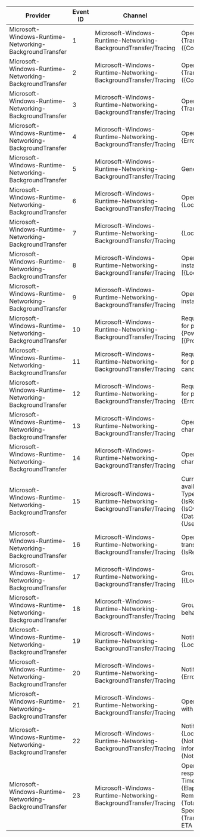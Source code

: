Provider                                                 |  Event ID  |  Channel                                                          |  Message
---------------------------------------------------------|------------|-------------------------------------------------------------------|-----------------------------------------------------------------------------------------------------------------------------------------------------------------------------------------------------------------------------------------
Microsoft-Windows-Runtime-Networking-BackgroundTransfer  |  1         |  Microsoft-Windows-Runtime-Networking-BackgroundTransfer/Tracing  |  Operation {OperationId}: Start {TransferType}: {Method} {URI} ({CostPolicy}), Group: '{Group}'
Microsoft-Windows-Runtime-Networking-BackgroundTransfer  |  2         |  Microsoft-Windows-Runtime-Networking-BackgroundTransfer/Tracing  |  Operation {OperationId}: Continue {TransferType}: {Method} {URI} ({CostPolicy}), Group: '{Group}'
Microsoft-Windows-Runtime-Networking-BackgroundTransfer  |  3         |  Microsoft-Windows-Runtime-Networking-BackgroundTransfer/Tracing  |  Operation {OperationId}: Complete {TransferType}: {Result}
Microsoft-Windows-Runtime-Networking-BackgroundTransfer  |  4         |  Microsoft-Windows-Runtime-Networking-BackgroundTransfer/Tracing  |  Operation {OperationId}: Error {Error} [{LocationId}]
Microsoft-Windows-Runtime-Networking-BackgroundTransfer  |  5         |  Microsoft-Windows-Runtime-Networking-BackgroundTransfer/Tracing  |  General error: {Error} [{LocationId}]
Microsoft-Windows-Runtime-Networking-BackgroundTransfer  |  6         |  Microsoft-Windows-Runtime-Networking-BackgroundTransfer/Tracing  |  Operation {OperationId}: {LocationId}
Microsoft-Windows-Runtime-Networking-BackgroundTransfer  |  7         |  Microsoft-Windows-Runtime-Networking-BackgroundTransfer/Tracing  |  {LocationId}
Microsoft-Windows-Runtime-Networking-BackgroundTransfer  |  8         |  Microsoft-Windows-Runtime-Networking-BackgroundTransfer/Tracing  |  Operation {OperationId}: Task instance {WorkItemId}: Error {Error} [{LocationId}]
Microsoft-Windows-Runtime-Networking-BackgroundTransfer  |  9         |  Microsoft-Windows-Runtime-Networking-BackgroundTransfer/Tracing  |  Operation {OperationId}: Task instance {WorkItemId}: {LocationId}
Microsoft-Windows-Runtime-Networking-BackgroundTransfer  |  10        |  Microsoft-Windows-Runtime-Networking-BackgroundTransfer/Tracing  |  Request for unconstrained transfers for process {ProcessId} completed: {PowerPolicyValue} [{PromptLogicValue}]
Microsoft-Windows-Runtime-Networking-BackgroundTransfer  |  11        |  Microsoft-Windows-Runtime-Networking-BackgroundTransfer/Tracing  |  Request for unconstrained transfers for process {ProcessId} was canceled
Microsoft-Windows-Runtime-Networking-BackgroundTransfer  |  12        |  Microsoft-Windows-Runtime-Networking-BackgroundTransfer/Tracing  |  Request for unconstrained transfers for process {ProcessId} failed: {Error}
Microsoft-Windows-Runtime-Networking-BackgroundTransfer  |  13        |  Microsoft-Windows-Runtime-Networking-BackgroundTransfer/Tracing  |  Operation {OperationId}: Cost policy changed to '{CostPolicy}'
Microsoft-Windows-Runtime-Networking-BackgroundTransfer  |  14        |  Microsoft-Windows-Runtime-Networking-BackgroundTransfer/Tracing  |  Operation {OperationId}: Priority changed to '{Priority}'
Microsoft-Windows-Runtime-Networking-BackgroundTransfer  |  15        |  Microsoft-Windows-Runtime-Networking-BackgroundTransfer/Tracing  |  Current network cost: Internet available: {IsInternetAvailable}, Type: {CostType}, Roaming: {IsRoaming}, Over data limit: {IsOverDataLimit}, Data limit [MB]: {DataLimitMegabytes}, Used [MB]: {UsedMegabytes}
Microsoft-Windows-Runtime-Networking-BackgroundTransfer  |  16        |  Microsoft-Windows-Runtime-Networking-BackgroundTransfer/Tracing  |  Operation {OperationId}: Core transfer: operation is resuming: {IsResume}
Microsoft-Windows-Runtime-Networking-BackgroundTransfer  |  17        |  Microsoft-Windows-Runtime-Networking-BackgroundTransfer/Tracing  |  Group '{GroupName}': Error {Error} [{LocationId}]
Microsoft-Windows-Runtime-Networking-BackgroundTransfer  |  18        |  Microsoft-Windows-Runtime-Networking-BackgroundTransfer/Tracing  |  Group '{GroupName}': Transfer behavior changed to {Behavior}
Microsoft-Windows-Runtime-Networking-BackgroundTransfer  |  19        |  Microsoft-Windows-Runtime-Networking-BackgroundTransfer/Tracing  |  Notification {NotificationId}: {LocationId}
Microsoft-Windows-Runtime-Networking-BackgroundTransfer  |  20        |  Microsoft-Windows-Runtime-Networking-BackgroundTransfer/Tracing  |  Notification {NotificationId}: Error {Error} [{LocationId}]
Microsoft-Windows-Runtime-Networking-BackgroundTransfer  |  21        |  Microsoft-Windows-Runtime-Networking-BackgroundTransfer/Tracing  |  Operation {OperationId}: Associated with notification {NotificationId}
Microsoft-Windows-Runtime-Networking-BackgroundTransfer  |  22        |  Microsoft-Windows-Runtime-Networking-BackgroundTransfer/Tracing  |  Notification {NotificationId}: {LocationId}, Type: {NotificationType}, Notification information available: {NotificationInformationAvailable}
Microsoft-Windows-Runtime-Networking-BackgroundTransfer  |  23        |  Microsoft-Windows-Runtime-Networking-BackgroundTransfer/Tracing  |  Operation {OperationId}: Current response transfer stats: Elapsed Time [sec]: {ElapsedTimeInSeconds}, Remaining [bytes]: {TotalBytesRemaining}, Transfer Speed [bytes/sec]: {TransferSpeedInBytesPerSeconds}, ETA [sec]: {EtaInSeconds}